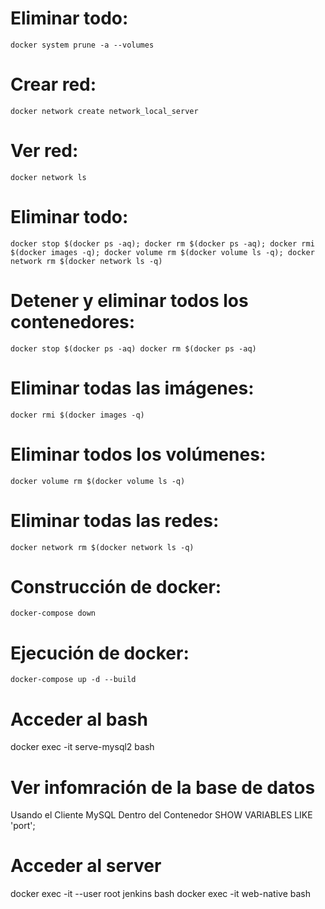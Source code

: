 # Eliminar todo: 
`
docker system prune -a --volumes
`


# Crear red: 
`
docker network create network_local_server
`

# Ver red: 
`
docker network ls
`

# Eliminar todo: 
`
docker stop $(docker ps -aq); docker rm $(docker ps -aq); docker rmi $(docker images -q); docker volume rm $(docker volume ls -q); docker network rm $(docker network ls -q)
`

# Detener y eliminar todos los contenedores: 
`
docker stop $(docker ps -aq)
docker rm $(docker ps -aq)
`

# Eliminar todas las imágenes:
`
docker rmi $(docker images -q)
`

# Eliminar todos los volúmenes:
`
docker volume rm $(docker volume ls -q)
`

# Eliminar todas las redes:
`
docker network rm $(docker network ls -q)
`

# Construcción de docker:
`
docker-compose down
`

# Ejecución de docker:
`
docker-compose up -d --build
`

# Acceder al bash
docker exec -it serve-mysql2 bash

# Ver infomración de la base de datos
Usando el Cliente MySQL Dentro del Contenedor
SHOW VARIABLES LIKE 'port';

# Acceder al server
docker exec -it --user root jenkins bash
docker exec -it web-native bash
